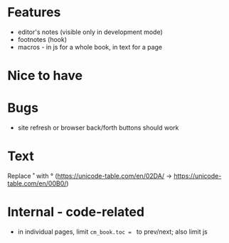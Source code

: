# Features

* editor's notes (visible only in development mode)
* footnotes (hook)
* macros - in js for a whole book, in text for a page

# Nice to have

# Bugs

* site refresh or browser back/forth buttons should work

# Text

Replace ˚ with ° (https://unicode-table.com/en/02DA/ -> https://unicode-table.com/en/00B0/)

# Internal - code-related

* in individual pages, limit `cm_book.toc = ` to prev/next; also limit js
